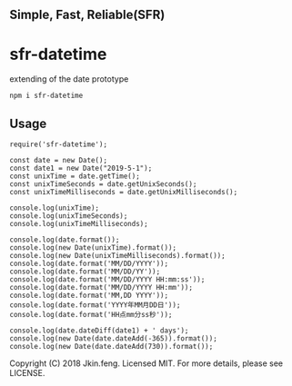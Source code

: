 ## Simple, Fast, Reliable(SFR)
# sfr-datetime
extending of the date prototype

```
npm i sfr-datetime
```

## Usage

```
require('sfr-datetime');

const date = new Date();
const date1 = new Date("2019-5-1");
const unixTime = date.getTime();
const unixTimeSeconds = date.getUnixSeconds();
const unixTimeMilliseconds = date.getUnixMilliseconds();

console.log(unixTime);
console.log(unixTimeSeconds);
console.log(unixTimeMilliseconds);

console.log(date.format());
console.log(new Date(unixTime).format());
console.log(new Date(unixTimeMilliseconds).format());
console.log(date.format('MM/DD/YYYY'));
console.log(date.format('MM/DD/YY'));
console.log(date.format('MM/DD/YYYY HH:mm:ss'));
console.log(date.format('MM/DD/YYYY HH:mm'));
console.log(date.format('MM,DD YYYY'));
console.log(date.format('YYYY年MM月DD日'));
console.log(date.format('HH点mm分ss秒'));

console.log(date.dateDiff(date1) + ' days');
console.log(new Date(date.dateAdd(-365)).format());
console.log(new Date(date.dateAdd(730)).format());
```

Copyright (C) 2018 Jkin.feng. Licensed MIT. For more details, please see LICENSE.